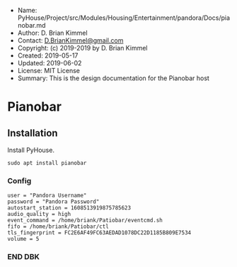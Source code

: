 * Name:      PyHouse/Project/src/Modules/Housing/Entertainment/pandora/Docs/pianobar.md
* Author:    D. Brian Kimmel
* Contact:   D.BrianKimmel@gmail.com
* Copyright: (c) 2019-2019 by D. Brian Kimmel
* Created:   2019-05-17
* Updated:   2019-06-02
* License:   MIT License
* Summary:   This is the design documentation for the Pianobar host


# Pianobar

## Installation

Install PyHouse.

```
sudo apt install pianobar
```

### Config

```
user = "Pandora Username"
password = "Pandora Password"
autostart_station = 1608513919875785623
audio_quality = high
event_command = /home/briank/Patiobar/eventcmd.sh
fifo = /home/briank/Patiobar/ctl
tls_fingerprint = FC2E6AF49FC63AEDAD1078DC22D1185B809E7534
volume = 5
```


### END DBK
